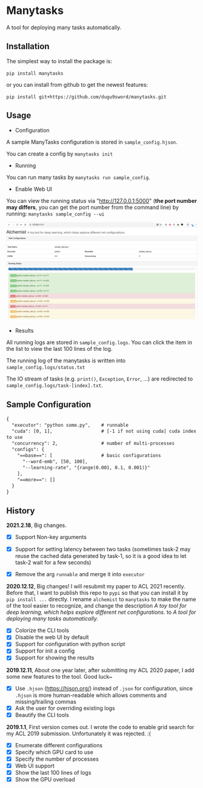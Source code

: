 # Manytasks

A tool for deploying many tasks automatically.

## Installation

The simplest way to install the package is:

`pip install manytasks`

or you can install from github to get the newest features:

`pip install git+https://github.com/dugu9sword/manytasks.git`


## Usage

- Configuration

A sample ManyTasks configuration is stored in `sample_config.hjson`.

You can create a config by `manytasks init`

- Running

You can run many tasks by `manytasks run sample_config`.

- Enable Web UI

You can view the running status via "http://127.0.0.1:5000" (**the port number may differs**, you can get the port number from the command line) by running: `manytasks sample_config --ui`

![sample](sample.png)

- Results

All running logs are stored in `sample_config.logs`. You can click the item in the list to view the last 100 lines of the log.

The running log of the manytasks is written into `sample_config.logs/status.txt` 

The IO stream of tasks (e.g. `print()`, `Exception`, `Error`, ...) are redirected to `sample_config.logs/task-[index].txt`.

## Sample Configuration

```
{
  "executor": "python some.py",    # runnable
  "cuda": [0, 1],                  # [-1 if not using cuda] cuda index to use
  "concurrency": 2,                # number of multi-processes 
  "configs": {
    "==base==": [                  # basic configurations
      "--word-emb", [50, 100],
      "--learning-rate", "{range(0.001, 0.1, 0.001)}"
    ],
    "==more==": []
  }
}
```

## History

**2021.2.18**, Big changes.

- [x] Support Non-key arguments
- [x] Support for setting latency between two tasks (sometimes task-2 may reuse the cached data generated by task-1, so it is a good idea to let task-2 wait for a few seconds) 
- [x] Remove the arg `runnable` and merge it into `executor`


**2020.12.12**, Big changes! I will resubmit my paper to ACL 2021 recently. Before that, I want to publish this repo to `pypi` so that you can install it by `pip install ...` directly. I rename `alchemist` to `manytasks` to make the name of the tool easier to recognize, and change the description *A toy tool for deep learning, which helps explore different net configurations.* to *A tool for deploying many tasks automatically.*

- [x] Colorize the CLI tools
- [x] Disable the web UI by default
- [x] Support for configuration with python script
- [x] Support for init a config
- [x] Support for showing the results

**2019.12.11**, About one year later, after submitting my ACL 2020 paper, I add some new features to the tool. Good luck~

- [x] Use `.hjson` (<https://hjson.org/>) instead of `.json` for configuration, since `.hjson` is more human-readable which allows comments and missing/trailing commas
- [x] Ask the user for overriding existing logs
- [x] Beautify the CLI tools

**2019.1.1**, First version comes out. I wrote the code to enable grid search for my ACL 2019 submission. Unfortunately it was rejected. :(

- [x] Enumerate different configurations
- [x] Specify which GPU card to use
- [x] Specify the number of processes
- [x] Web UI support
- [x] Show the last 100 lines of logs
- [x] Show the GPU overload
